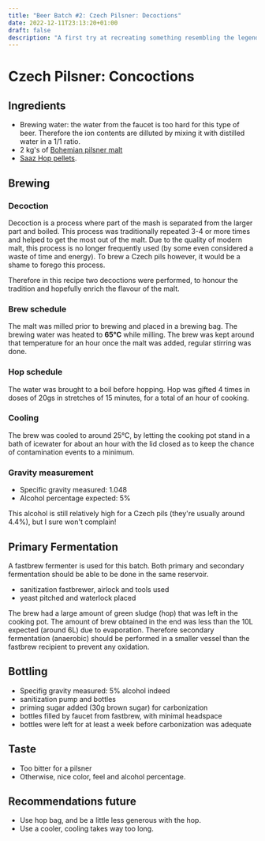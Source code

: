 ```yaml
---
title: "Beer Batch #2: Czech Pilsner: Decoctions"
date: 2022-12-11T23:13:20+01:00
draft: false
description: "A first try at recreating something resembling the legendary pils."
---
```


# Czech Pilsner: Concoctions

## Ingredients

- Brewing water: the water from the faucet is too hard for this type of beer. Therefore the ion contents are dilluted by mixing it with distilled water in a 1/1 ratio.
- 2 kg's of [Bohemian pilsner malt](https://brouwland.com/nl/mout/2043-bohemian-pilsner-mout-weyermann-3-5-ebc-5-kg.html)
- [Saaz Hop pellets](https://brouwland.com/nl/hop/19623-hopkorrels-saaz-100-g-de.html).

## Brewing

### Decoction

Decoction is a process where part of the mash is separated from the larger part and boiled. 
This process was traditionally repeated 3-4 or more times and helped to get the most out of the malt. 
Due to the quality of modern malt, this process is no longer frequently used (by some even considered a waste of time and energy). 
To brew a Czech pils however, it would be a shame to forego this process.

Therefore in this recipe two decoctions were performed, to honour the tradition and hopefully enrich the flavour of the malt. 

### Brew schedule

The malt was milled prior to brewing and placed in a brewing bag. The brewing water was heated to **65°C** while milling. The brew was kept around that temperature for an hour once the malt was added, regular stirring was done.

### Hop schedule

The water was brought to a boil before hopping.
Hop was gifted 4 times in doses of 20gs in stretches of 15 minutes, for a total of an hour of cooking.

### Cooling

The brew was cooled to around 25°C, by letting the cooking pot stand in a bath of icewater for about an hour with the lid closed as to keep the chance of contamination events to a minimum.

### Gravity measurement

- Specific gravity measured: 1.048
- Alcohol percentage expected: 5% 

This alcohol is still relatively high for a Czech pils (they're usually around 4.4%), but I sure won't complain!

## Primary Fermentation

A fastbrew fermenter is used for this batch. Both primary and secondary fermentation should be able to be done in the same reservoir.

- sanitization fastbrewer, airlock and tools used
- yeast pitched and waterlock placed

The brew had a large amount of green sludge (hop) that was left in the cooking pot. The amount of brew obtained in the end was less than the 10L expected (around 6L) due to evaporation.
Therefore secondary fermentation (anaerobic) should be performed in a smaller vessel than the fastbrew recipient to prevent any oxidation.

## Bottling

- Specifig gravity measured: 5% alcohol indeed
- sanitization pump and bottles
- priming sugar added (30g brown sugar) for carbonization
- bottles filled by faucet from fastbrew, with minimal headspace
- bottles were left for at least a week before carbonization was adequate

## Taste
- Too bitter for a pilsner
- Otherwise, nice color, feel and alcohol percentage.

## Recommendations future

- Use hop bag, and be a little less generous with the hop.
- Use a cooler, cooling takes way too long.

